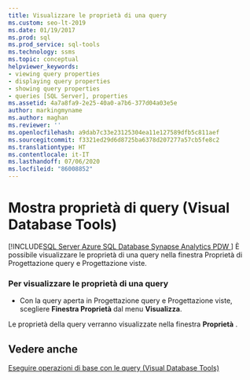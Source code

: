 ```yaml
---
title: Visualizzare le proprietà di una query
ms.custom: seo-lt-2019
ms.date: 01/19/2017
ms.prod: sql
ms.prod_service: sql-tools
ms.technology: ssms
ms.topic: conceptual
helpviewer_keywords:
- viewing query properties
- displaying query properties
- showing query properties
- queries [SQL Server], properties
ms.assetid: 4a7a8fa9-2e25-40a0-a7b6-377d04a03e5e
author: markingmyname
ms.author: maghan
ms.reviewer: ''
ms.openlocfilehash: a9dab7c33e23125304ea11e127589dfb5c811aef
ms.sourcegitcommit: f3321ed29d6d8725ba6378d207277a57cb5fe8c2
ms.translationtype: HT
ms.contentlocale: it-IT
ms.lasthandoff: 07/06/2020
ms.locfileid: "86008852"
---
```

# <a name="show-query-properties-visual-database-tools"></a>Mostra proprietà di query (Visual Database Tools)
[!INCLUDE[SQL Server Azure SQL Database Synapse Analytics PDW ](../../includes/applies-to-version/sql-asdb-asdbmi-asa-pdw.md)]
È possibile visualizzare le proprietà di una query nella finestra Proprietà di Progettazione query e Progettazione viste.  
  
### <a name="to-display-properties-for-a-query"></a>Per visualizzare le proprietà di una query  
  
-   Con la query aperta in Progettazione query e Progettazione viste, scegliere **Finestra Proprietà** dal menu **Visualizza**.  
  
Le proprietà della query verranno visualizzate nella finestra **Proprietà** .  
  
## <a name="see-also"></a>Vedere anche  
[Eseguire operazioni di base con le query &#40;Visual Database Tools&#41;](../../ssms/visual-db-tools/perform-basic-operations-with-queries-visual-database-tools.md)  
  
